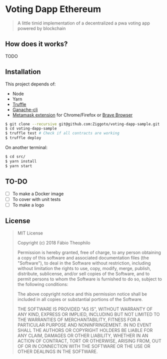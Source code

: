 # Voting Dapp Ethereum

> A little timid implementation of a decentralized a pwa voting app powered by blockchain

## How does it works?

TODO

## Installation

This project depends of:

- Node
- Yarn
- [Truffle](https://github.com/trufflesuite/truffle)
- [Ganache-cli](https://github.com/trufflesuite/ganache-cli)
- [Metamask extension](https://metamask.io/) for Chrome/Firefox or [Brave Browser](https://brave.com/)

```bash
$ git clone --recursive git@github.com:Ziggoto/voting-dapp-sample.git
$ cd voting-dapp-sample
$ truffle test # Check if all contracts are working
$ truffle deploy
```
On another terminal:

```bash
$ cd src/
$ yarn install
$ yarn start
```

## TO-DO

- [ ] To make a Docker image
- [ ] To cover with unit tests
- [ ] To make a logo

## License

> MIT License
>
>Copyright (c) 2018 Fábio Theophilo
>
>Permission is hereby granted, free of charge, to any person obtaining a copy
>of this software and associated documentation files (the "Software"), to deal
>in the Software without restriction, including without limitation the rights
>to use, copy, modify, merge, publish, distribute, sublicense, and/or sell
>copies of the Software, and to permit persons to whom the Software is
>furnished to do so, subject to the following conditions:
>
>The above copyright notice and this permission notice shall be included in all
>copies or substantial portions of the Software.
>
>THE SOFTWARE IS PROVIDED "AS IS", WITHOUT WARRANTY OF ANY KIND, EXPRESS OR
>IMPLIED, INCLUDING BUT NOT LIMITED TO THE WARRANTIES OF MERCHANTABILITY,
>FITNESS FOR A PARTICULAR PURPOSE AND NONINFRINGEMENT. IN NO EVENT SHALL THE
>AUTHORS OR COPYRIGHT HOLDERS BE LIABLE FOR ANY CLAIM, DAMAGES OR OTHER
>LIABILITY, WHETHER IN AN ACTION OF CONTRACT, TORT OR OTHERWISE, ARISING FROM,
>OUT OF OR IN CONNECTION WITH THE SOFTWARE OR THE USE OR OTHER DEALINGS IN THE
>SOFTWARE.
